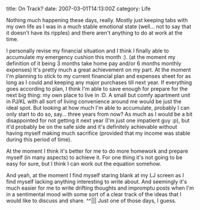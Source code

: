title: On Track?
date: 2007-03-01T14:13:00Z
category: Life

Nothing much happening these days, really. Mostly just keeping tabs with my own life as I was in a much stable emotional state (well… not to say that it doesn't have its ripples) and there aren't anything to do at work at the time.

I personally revise my financial situation and I think I finally able to accumulate my emergency cushion this month :). (at the moment my definition of it being 3 months take home pay and/or 6 months monthly expenses) It's pretty much a great achievement on my part. At the moment I'm planning to stick to my current financial plan and expenses sheet for as long as I could and keeping any major purchases till next year. If everything goes according to plan, I think I'm able to save enough for prepare for the next big thing: my own place to live in :D. A small but comfy apartment unit in PJ/KL with all sort of living convenience around me would be just the ideal spot. But looking at how much I'm able to accumulate, probably I can only start to do so, say… three years from now? As much as I would be a bit disappointed for not getting it next year (I'm just one impatient guy :p), but it'd probably be on the safe side and it's definitely achievable without having myself making much sacrifice (provided that my income was stable during this period of time).

At the moment I think it's better for me to do more homework and prepare myself (in many aspects) to achieve it. For one thing it's not going to be easy for sure, but I think I can work out the equation somehow.

And yeah, at the moment I find myself staring blank at my LJ screen as I find myself lacking anything interesting to write about. And seemingly it's much easier for me to write drifting thoughts and impromptu posts when I'm in a sentimental mood with some sort of a clear track of the ideas that I would like to discuss and share. ^^||| Just one of those days, I guess.
